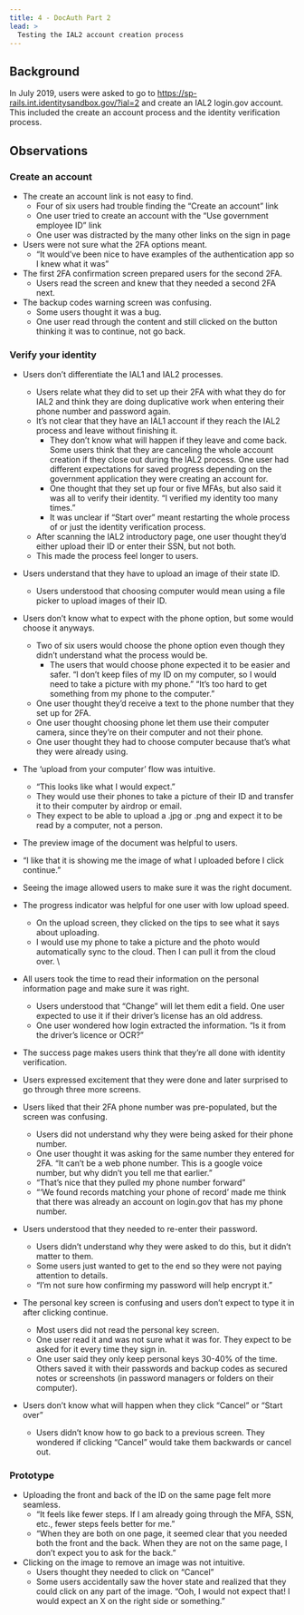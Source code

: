 ```yaml
---
title: 4 - DocAuth Part 2
lead: >
  Testing the IAL2 account creation process
---
```


## Background

In July 2019, users were asked to go to https://sp-rails.int.identitysandbox.gov/?ial=2 and create an IAL2 login.gov account. This included the create an account process and the identity verification process.

## Observations

### Create an account
- The create an account link is not easy to find.
  - Four of six users had trouble finding the “Create an account” link
  - One user tried to create an account with the “Use government employee ID” link
  - One user was distracted by the many other links on the sign in page
- Users were not sure what the 2FA options meant.
  - “It would’ve been nice to have examples of the authentication app so I knew what it was”
- The first 2FA confirmation screen prepared users for the second 2FA.
  - Users read the screen and knew that they needed a second 2FA next.
- The backup codes warning screen was confusing.
  - Some users thought it was a bug.
  - One user read through the content and still clicked on the button thinking it was to continue, not go back.

### Verify your identity
- Users don’t differentiate the IAL1 and IAL2 processes.
  - Users relate what they did to set up their 2FA with what they do for IAL2 and think they are doing duplicative work when entering their phone number and password again.
  - It’s not clear that they have an IAL1 account if they reach the IAL2 process and leave without finishing it.
    - They don’t know what will happen if they leave and come back. Some users think that they are canceling the whole account creation if they close out during the IAL2 process. One user had different expectations for saved progress depending on the government application they were creating an account for.
    - One thought that they set up four or five MFAs, but also said it was all to verify their identity. “I verified my identity too many times.”
    - It was unclear if “Start over” meant restarting the whole process of or just the identity verification process.
  - After scanning the IAL2 introductory page, one user thought they’d either upload their ID or enter their SSN, but not both.
  - This made the process feel longer to users.
- Users understand that they have to upload an image of their state ID.
  - Users understood that choosing computer would mean using a file picker to upload images of their ID.

- Users don’t know what to expect with the phone option, but some would choose it anyways.
  - Two of six users would choose the phone option even though they didn’t understand what the process would be.
    - The users that would choose phone expected it to be easier and safer. “I don’t keep files of my ID on my computer, so I would need to take a picture with my phone.” “It’s too hard to get something from my phone to the computer.”
  - One user thought they’d receive a text to the phone number that they set up for 2FA.
  - One user thought choosing phone let them use their computer camera, since they’re on their computer and not their phone.
  - One user thought they had to choose computer because that’s what they were already using.
- The ‘upload from your computer’ flow was intuitive.
  - “This looks like what I would expect.”
  - They would use their phones to take a picture of their ID and transfer it to their computer by airdrop or email.
  - They expect to be able to upload a .jpg or .png and expect it to be read by a computer, not a person.
- The preview image of the document was helpful to users.
 - “I like that it is showing me the image of what I uploaded before I click continue.”
 - Seeing the image allowed users to make sure it was the right document.
- The progress indicator was helpful for one user with low upload speed.
  - On the upload screen, they clicked on the tips to see what it says about uploading.
  - I would use my phone to take a picture and the photo would automatically sync to the cloud. Then I can pull it from the cloud over. \
- All users took the time to read their information on the personal information page and make sure it was right.
  - Users understood that “Change” will let them edit a field. One user expected to use it if their driver’s license has an old address.
  - One user wondered how login extracted the information. “Is it from the driver’s licence or OCR?”
- The success page makes users think that they’re all done with identity verification.
 - Users expressed excitement that they were done and later surprised to go through three more screens.
- Users liked that their 2FA phone number was pre-populated, but the screen was confusing.
  - Users did not understand why they were being asked for their phone number.
  - One user thought it was asking for the same number they entered for 2FA. “It can’t be a web phone number. This is a google voice number, but why didn’t you tell me that earlier.”
  - “That’s nice that they pulled my phone number forward”
  - “‘We found records matching your phone of record’ made me think that there was already an account on login.gov that has my phone number.
- Users understood that they needed to re-enter their password.
  - Users didn’t understand why they were asked to do this, but it didn’t matter to them.
  - Some users just wanted to get to the end so they were not paying attention to details.
  - “I’m not sure how confirming my password will help encrypt it.”
- The personal key screen is confusing and users don’t expect to type it in after clicking continue.
  - Most users did not read the personal key screen.
  - One user read it and was not sure what it was for. They expect to be asked for it every time they sign in.
  - One user said they only keep personal keys 30-40% of the time. Others saved it with their passwords and backup codes as secured notes or screenshots (in password managers or folders on their computer).
- Users don’t know what will happen when they click “Cancel” or “Start over”
  - Users didn’t know how to go back to a previous screen. They wondered if clicking “Cancel” would take them backwards or cancel out.

### Prototype
- Uploading the front and back of the ID on the same page felt more seamless.
  - “It feels like fewer steps. If I am already going through the MFA, SSN, etc., fewer steps feels better for me.”
  - “When they are both on one page, it seemed clear that you needed both the front and the back. When they are not on the same page, I don’t expect you to ask for the back.”
- Clicking on the image to remove an image was not intuitive.
  - Users thought they needed to click on “Cancel”
  - Some users accidentally saw the hover state and realized that they could click on any part of the image. “Ooh, I would not expect that! I would expect an X on the right side or something.”
